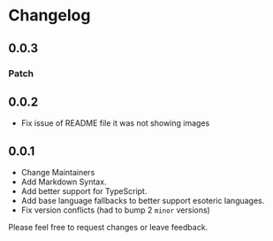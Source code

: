 # Changelog  
 
## 0.0.3

### Patch

## 0.0.2

- Fix issue of README file it was not showing images

## 0.0.1

- Change Maintainers
- Add Markdown Syntax.
- Add better support for TypeScript.
- Add base language fallbacks to better support esoteric languages.
- Fix version conflicts (had to bump 2 `minor` versions)

Please feel free to request changes or leave feedback.
